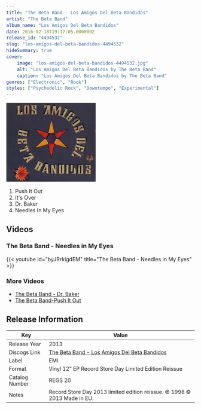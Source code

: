 ```yaml
---
title: "The Beta Band - Los Amigos Del Beta Bandidos"
artist: "The Beta Band"
album_name: "Los Amigos Del Beta Bandidos"
date: 2016-02-18T19:17:05.000000Z
release_id: "4494532"
slug: "los-amigos-del-beta-bandidos-4494532"
hideSummary: true
cover:
    image: "los-amigos-del-beta-bandidos-4494532.jpg"
    alt: "Los Amigos Del Beta Bandidos by The Beta Band"
    caption: "Los Amigos Del Beta Bandidos by The Beta Band"
genres: ["Electronic", "Rock"]
styles: ["Psychedelic Rock", "Downtempo", "Experimental"]
---
```


![Los Amigos Del Beta Bandidos by The Beta Band](los-amigos-del-beta-bandidos-4494532.jpg)

<!-- section break -->

1. Push It Out
2. It's Over
3. Dr. Baker
4. Needles In My Eyes

<!-- section break -->




## Videos
### The Beta Band - Needles in My Eyes
{{< youtube id="byJRrkigdEM" title="The Beta Band - Needles in My Eyes" >}}<br>

### More Videos

- [The Beta Band - Dr. Baker](https://www.youtube.com/watch?v=kbxoTkSkefo)
- [The Beta Band-Push It Out](https://www.youtube.com/watch?v=HluhRrB0bPA)


## Release Information
|  Key           | Value                                                |
| ---------------| ---------------------------------------------------- |
| Release Year   | 2013                                   |
| Discogs Link   | [The Beta Band - Los Amigos Del Beta Bandidos](https://www.discogs.com/release/4494532-The-Beta-Band-Los-Amigos-Del-Beta-Bandidos) |
| Label          | EMI |
| Format         | Vinyl 12" EP Record Store Day Limited Edition Reissue |
| Catalog Number | REGS 20 |
| Notes | Record Store Day 2013 limited edition reissue.    ℗ 1998  © 2013    Made in EU. |